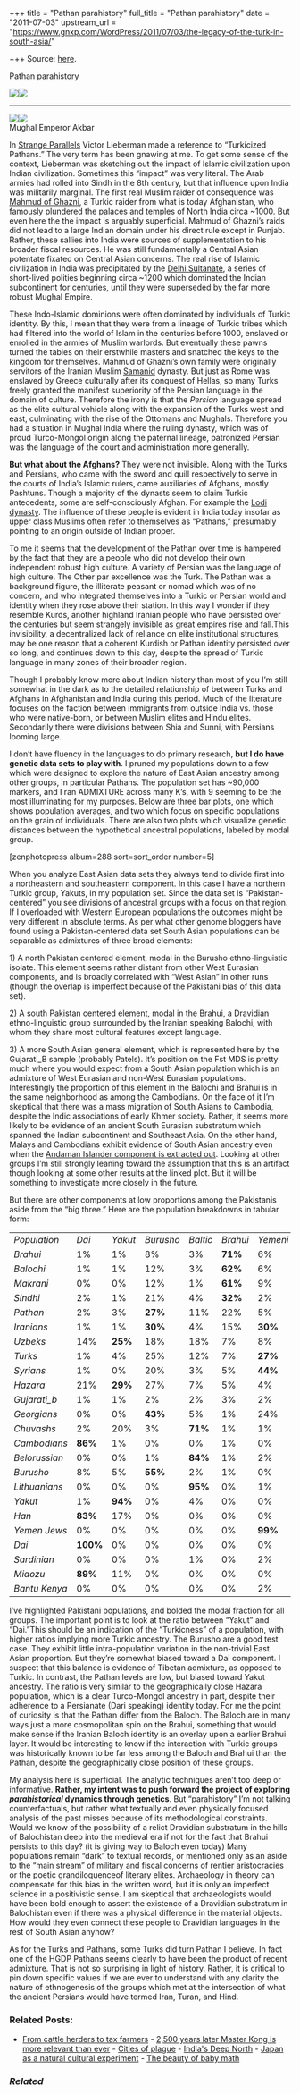 +++
title = "Pathan parahistory"
full_title = "Pathan parahistory"
date = "2011-07-03"
upstream_url = "https://www.gnxp.com/WordPress/2011/07/03/the-legacy-of-the-turk-in-south-asia/"

+++
Source: [here](https://www.gnxp.com/WordPress/2011/07/03/the-legacy-of-the-turk-in-south-asia/).

Pathan parahistory

[![](https://i0.wp.com/blogs.discovermagazine.com/gnxp/files/2011/07/turkdomain.png?resize=500%2C276)![](https://i0.wp.com/blogs.discovermagazine.com/gnxp/files/2011/07/turkdomain.png?resize=500%2C276)](https://i0.wp.com/blogs.discovermagazine.com/gnxp/files/2011/07/turkdomain.png)

------------------------------------------------------------------------

[![](https://i0.wp.com/blogs.discovermagazine.com/gnxp/files/2011/07/AkbarM.jpg?resize=193%2C363)![](https://i0.wp.com/blogs.discovermagazine.com/gnxp/files/2011/07/AkbarM.jpg?resize=193%2C363)](https://i0.wp.com/blogs.discovermagazine.com/gnxp/files/2011/07/AkbarM.jpg)  
Mughal Emperor Akbar

In [Strange Parallels](https://www.amazon.com/exec/obidos/ASIN/0521530369/geneexpressio-20) Victor Lieberman made a reference to “Turkicized Pathans.” The very term has been gnawing at me. To get some sense of the context, Lieberman was sketching out the impact of Islamic civilization upon Indian civilization. Sometimes this “impact” was very literal. The Arab armies had rolled into Sindh in the 8th century, but that influence upon India was militarily marginal. The first real Muslim raider of consequence was [Mahmud of Ghazni](https://en.wikipedia.org/wiki/Mahmud_of_Ghazni), a Turkic raider from what is today Afghanistan, who famously plundered the palaces and temples of North India circa \~1000. But even here the the impact is arguably superficial. Mahmud of Ghazni’s raids did not lead to a large Indian domain under his direct rule except in Punjab. Rather, these sallies into India were sources of supplementation to his broader fiscal resources. He was still fundamentally a Central Asian potentate fixated on Central Asian concerns. The real rise of Islamic civilization in India was precipitated by the [Delhi Sultanate](https://en.wikipedia.org/wiki/Delhi_Sultanate), a series of short-lived polities beginning circa \~1200 which dominated the Indian subcontinent for centuries, until they were superseded by the far more robust Mughal Empire.

These Indo-Islamic dominions were often dominated by individuals of Turkic identity. By this, I mean that they were from a lineage of Turkic tribes which had filtered into the world of Islam in the centuries before 1000, enslaved or enrolled in the armies of Muslim warlords. But eventually these pawns turned the tables on their erstwhile masters and snatched the keys to the kingdom for themselves. Mahmud of Ghazni’s own family were originally servitors of the Iranian Muslim [Samanid](https://en.wikipedia.org/wiki/Samanids) dynasty. But just as Rome was enslaved by Greece culturally after its conquest of Hellas, so many Turks freely granted the manifest superiority of the Persian language in the domain of culture. Therefore the irony is that the *Persian* language spread as the elite cultural vehicle along with the expansion of the Turks west and east, culminating with the rise of the Ottomans and Mughals. Therefore you had a situation in Mughal India where the ruling dynasty, which was of proud Turco-Mongol origin along the paternal lineage, patronized Persian was the language of the court and administration more generally.

**But what about the Afghans?** They were not invisible. Along with the Turks and Persians, who came with the sword and quill respectively to serve in the courts of India’s Islamic rulers, came auxiliaries of Afghans, mostly Pashtuns. Though a majority of the dynasts seem to claim Turkic antecedents, some are self-consciously Afghan. For example the [Lodi dynasty](https://en.wikipedia.org/wiki/Lodi_dynasty). The influence of these people is evident in India today insofar as upper class Muslims often refer to themselves as “Pathans,” presumably pointing to an origin outside of Indian proper.

  
To me it seems that the development of the Pathan over time is hampered by the fact that they are a people who did not develop their own independent robust high culture. A variety of Persian was the language of high culture. The Other par excellence was the Turk. The Pathan was a background figure, the illiterate peasant or nomad which was of no concern, and who integrated themselves into a Turkic or Persian world and identity when they rose above their station. In this way I wonder if they resemble Kurds, another highland Iranian people who have persisted over the centuries but seem strangely invisible as great empires rise and fall.This invisibility, a decentralized lack of reliance on elite institutional structures, may be one reason that a coherent Kurdish or Pathan identity persisted over so long, and continues down to this day, despite the spread of Turkic language in many zones of their broader region.

Though I probably know more about Indian history than most of you I’m still somewhat in the dark as to the detailed relationship of between Turks and Afghans in Afghanistan and India during this period. Much of the literature focuses on the faction between immigrants from outside India vs. those who were native-born, or between Muslim elites and Hindu elites. Secondarily there were divisions between Shia and Sunni, with Persians looming large.

I don’t have fluency in the languages to do primary research, **but I do have genetic data sets to play with**. I pruned my populations down to a few which were designed to explore the nature of East Asian ancestry among other groups, in particular Pathans. The population set has \~90,000 markers, and I ran ADMIXTURE across many K’s, with 9 seeming to be the most illuminating for my purposes. Below are three bar plots, one which shows population averages, and two which focus on specific populations on the grain of individuals. There are also two plots which visualize genetic distances between the hypothetical ancestral populations, labeled by modal group.

\[zenphotopress album=288 sort=sort_order number=5\]

When you analyze East Asian data sets they always tend to divide first into a northeastern and southeastern component. In this case I have a northern Turkic group, Yakuts, in my population set. Since the data set is “Pakistan-centered” you see divisions of ancestral groups with a focus on that region. If I overloaded with Western European populations the outcomes might be very different in absolute terms. As per what other genome bloggers have found using a Pakistan-centered data set South Asian populations can be separable as admixtures of three broad elements:

1\) A north Pakistan centered element, modal in the Burusho ethno-linguistic isolate. This element seems rather distant from other West Eurasian components, and is broadly correlated with “West Asian” in other runs (though the overlap is imperfect because of the Pakistani bias of this data set).

2\) A south Pakistan centered element, modal in the Brahui, a Dravidian ethno-linguistic group surrounded by the Iranian speaking Balochi, with whom they share most cultural features except language.

3\) A more South Asian general element, which is represented here by the Gujarati_B sample (probably Patels). It’s position on the Fst MDS is pretty much where you would expect from a South Asian population which is an admixture of West Eurasian and non-West Eurasian populations. Interestingly the proportion of this element in the Balochi and Brahui is in the same neighborhood as among the Cambodians. On the face of it I’m skeptical that there was a mass migration of South Asians to Cambodia, despite the Indic associations of early Khmer society. Rather, it seems more likely to be evidence of an ancient South Eurasian substratum which spanned the Indian subcontinent and Southeast Asia. On the other hand, Malays and Cambodians exhibit evidence of South Asian ancestry even when the [Andaman Islander component is extracted out](http://www.harappadna.org/2011/04/reference-3-admixture-k11/). Looking at other groups I’m still strongly leaning toward the assumption that this is an artifact though looking at some other results at the linked plot. But it will be something to investigate more closely in the future.

But there are other components at low proportions among the Pakistanis aside from the “big three.” Here are the population breakdowns in tabular form:

|               |          |         |           |          |          |          |         |             |            |
|---------------|----------|---------|-----------|----------|----------|----------|---------|-------------|------------|
| *Population*  | *Dai*    | *Yakut* | *Burusho* | *Baltic* | *Brahui* | *Yemeni* | *Bantu* | *Sardinian* | *Gujarati* |
| *Brahui*      | 1%       | 1%      | 8%        | 3%       | **71%**  | 6%       | 3%      | 3%          | 6%         |
| *Balochi*     | 1%       | 1%      | 12%       | 3%       | **62%**  | 6%       | 2%      | 2%          | 10%        |
| *Makrani*     | 0%       | 0%      | 12%       | 1%       | **61%**  | 9%       | 6%      | 4%          | 6%         |
| *Sindhi*      | 2%       | 1%      | 21%       | 4%       | **32%**  | 2%       | 4%      | 2%          | **32%**    |
| *Pathan*      | 2%       | 3%      | **27%**   | 11%      | 22%      | 5%       | 1%      | 2%          | **27%**    |
| *Iranians*    | 1%       | 1%      | **30%**   | 4%       | 15%      | **30%**  | 3%      | 14%         | 3%         |
| *Uzbeks*      | 14%      | **25%** | 18%       | 18%      | 7%       | 8%       | 0%      | 4%          | 5%         |
| *Turks*       | 1%       | 4%      | 25%       | 12%      | 7%       | **27%**  | 0%      | 22%         | 1%         |
| *Syrians*     | 1%       | 0%      | 20%       | 3%       | 5%       | **44%**  | 4%      | 23%         | 1%         |
| *Hazara*      | 21%      | **29%** | 27%       | 7%       | 5%       | 4%       | 0%      | 2%          | 5%         |
| *Gujarati_b*  | 1%       | 1%      | 2%        | 2%       | 3%       | 2%       | 0%      | 2%          | **88%**    |
| *Georgians*   | 0%       | 0%      | **43%**   | 5%       | 1%       | 24%      | 0%      | 27%         | 0%         |
| *Chuvashs*    | 2%       | 20%     | 3%        | **71%**  | 1%       | 1%       | 0%      | 1%          | 1%         |
| *Cambodians*  | **86%**  | 1%      | 0%        | 0%       | 1%       | 0%       | 1%      | 0%          | 10%        |
| *Belorussian* | 0%       | 0%      | 1%        | **84%**  | 1%       | 2%       | 0%      | 11%         | 1%         |
| *Burusho*     | 8%       | 5%      | **55%**   | 2%       | 1%       | 0%       | 1%      | 0%          | 28%        |
| *Lithuanians* | 0%       | 0%      | 0%        | **95%**  | 0%       | 1%       | 0%      | 4%          | 0%         |
| *Yakut*       | 1%       | **94%** | 0%        | 4%       | 0%       | 0%       | 0%      | 1%          | 0%         |
| *Han*         | **83%**  | 17%     | 0%        | 0%       | 0%       | 0%       | 0%      | 0%          | 0%         |
| *Yemen Jews*  | 0%       | 0%      | 0%        | 0%       | 0%       | **99%**  | 0%      | 1%          | 0%         |
| *Dai*         | **100%** | 0%      | 0%        | 0%       | 0%       | 0%       | 0%      | 0%          | 0%         |
| *Sardinian*   | 0%       | 0%      | 0%        | 1%       | 0%       | 2%       | 0%      | **97%**     | 0%         |
| *Miaozu*      | **89%**  | 11%     | 0%        | 0%       | 0%       | 0%       | 0%      | 0%          | 0%         |
| *Bantu Kenya* | 0%       | 0%      | 0%        | 0%       | 0%       | 2%       | **98%** | 0%          | 0%         |

I’ve highlighted Pakistani populations, and bolded the modal fraction for all groups. The important point is to look at the ratio between “Yakut” and “Dai.”This should be an indication of the “Turkicness” of a population, with higher ratios implying more Turkic ancestry. The Burusho are a good test case. They exhibit little intra-population variation in the non-trivial East Asian proportion. But they’re somewhat biased toward a Dai component. I suspect that this balance is evidence of Tibetan admixture, as opposed to Turkic. In contrast, the Pathan levels are low, but biased toward Yakut ancestry. The ratio is very similar to the geographically close Hazara population, which is a clear Turco-Mongol ancestry in part, despite their adherence to a Persianate (Dari speaking) identity today. For me the point of curiosity is that the Pathan differ from the Baloch. The Baloch are in many ways just a more cosmopolitan spin on the Brahui, something that would make sense if the Iranian Baloch identity is an overlay upon a earlier Brahui layer. It would be interesting to know if the interaction with Turkic groups was historically known to be far less among the Baloch and Brahui than the Pathan, despite the geographically close position of these groups.

My analysis here is superficial. The analytic techniques aren’t too deep or informative. **Rather, my intent was to push forward the project of exploring *parahistorical* dynamics through genetics**. But “parahistory” I’m not talking counterfactuals, but rather what textually and even physically focused analysis of the past misses because of its methodological constraints. Would we know of the possibility of a relict Dravidian substratum in the hills of Balochistan deep into the medieval era if not for the fact that Brahui persists to this day? (it is giving way to Baloch even today) Many populations remain “dark” to textual records, or mentioned only as an aside to the “main stream” of military and fiscal concerns of rentier aristocracies or the poetic grandiloquenceof literary elites. Archaeology in theory can compensate for this bias in the written word, but it is only an imperfect science in a positivistic sense. I am skeptical that archaeologists would have been bold enough to assert the existence of a Dravidian substratum in Balochistan even if there was a physical difference in the material objects. How would they even connect these people to Dravidian languages in the rest of South Asian anyhow?

As for the Turks and Pathans, some Turks did turn Pathan I believe. In fact one of the HGDP Pathans seems clearly to have been the product of recent admixture. That is not so surprising in light of history. Rather, it is critical to pin down specific values if we are ever to understand with any clarity the nature of ethnogenesis of the groups which met at the intersection of what the ancient Persians would have termed Iran, Turan, and Hind.

### Related Posts:

- [From cattle herders to tax
  farmers](https://www.gnxp.com/WordPress/2015/02/19/from-cattle-herders-to-tax-farmers/) - [2,500 years later Master Kong is more relevant than
  ever](https://www.gnxp.com/WordPress/2021/01/28/2500-years-later-master-kong-is-more-relevant-than-ever/) - [Cities of
  plague](https://www.gnxp.com/WordPress/2010/09/24/cities-of-plague/) - [India's Deep
  North](https://www.gnxp.com/WordPress/2010/08/20/indias-deep-north/) - [Japan as a natural cultural
  experiment](https://www.gnxp.com/WordPress/2018/07/22/japan-as-a-natural-cultural-experiment/) - [The beauty of baby
  math](https://www.gnxp.com/WordPress/2006/07/04/the-beauty-of-baby-math/)

### *Related*

[](https://www.addtoany.com/add_to/facebook?linkurl=https%3A%2F%2Fwww.gnxp.com%2FWordPress%2F2011%2F07%2F03%2Fthe-legacy-of-the-turk-in-south-asia%2F&linkname=Pathan%20parahistory "Facebook")[](https://www.addtoany.com/add_to/twitter?linkurl=https%3A%2F%2Fwww.gnxp.com%2FWordPress%2F2011%2F07%2F03%2Fthe-legacy-of-the-turk-in-south-asia%2F&linkname=Pathan%20parahistory "Twitter")[](https://www.addtoany.com/add_to/email?linkurl=https%3A%2F%2Fwww.gnxp.com%2FWordPress%2F2011%2F07%2F03%2Fthe-legacy-of-the-turk-in-south-asia%2F&linkname=Pathan%20parahistory "Email")[](https://www.addtoany.com/share)
